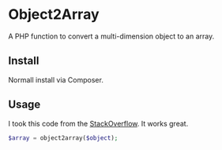 # Object2Array

A PHP function to convert a multi-dimension object to an array.

## Install

Normall install via Composer.

## Usage

I took this code from the [StackOverflow](http://stackoverflow.com/questions/13567939/convert-multidimensional-objects-to-array).  It works great.

```php
$array = object2array($object);
```